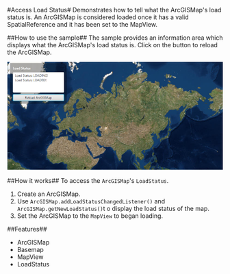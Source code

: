 #Access Load Status#
Demonstrates how to tell what the ArcGISMap's load status is. An ArcGISMap is considered loaded once it has a valid SpatialReference and it has been set to the MapView.

##How to use the sample##
The sample provides an information area which displays what the ArcGISMap's load status is. Click on the button to reload the ArcGISMap.

![](AccessLoadStatus.png)

##How it works##
To access the `ArcGISMap`'s `LoadStatus`.

1. Create an ArcGISMap.
2. Use `ArcGISMap.addLoadStatusChangedListener()` and `ArcGISMap.getNewLoadStatus()`t o display the load status of the map.
3. Set the ArcGISMap to the `MapView` to began loading.

##Features##
- ArcGISMap 
- Basemap
- MapView
- LoadStatus
